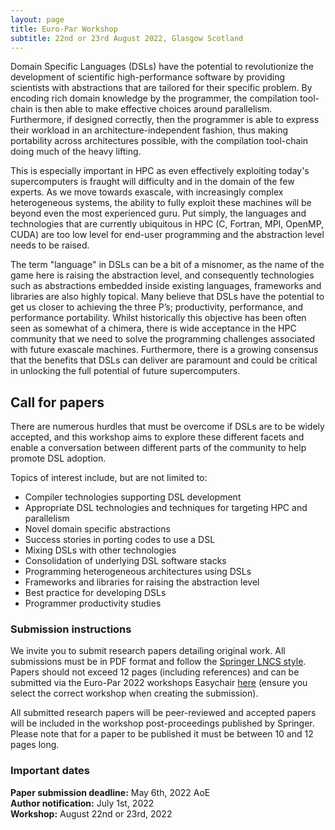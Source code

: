 ```yaml
---
layout: page
title: Euro-Par Workshop
subtitle: 22nd or 23rd August 2022, Glasgow Scotland
---
```


Domain Specific Languages (DSLs) have the potential to revolutionize the development of scientific high-performance software by providing scientists with abstractions that are tailored for their specific problem. By encoding rich domain knowledge by the programmer, the compilation tool-chain is then able to make effective choices around parallelism. Furthermore, if designed correctly, then the programmer is able to express their workload in an architecture-independent fashion, thus making portability across architectures possible, with the compilation tool-chain doing much of the heavy lifting.

This is especially important in HPC as even effectively exploiting today's supercomputers is fraught will difficulty and in the domain of the few experts. As we move towards exascale, with increasingly complex heterogeneous systems, the ability to fully exploit these machines will be beyond even the most experienced guru. Put simply, the languages and technologies that are currently ubiquitous in HPC (C, Fortran, MPI, OpenMP, CUDA) are too low level for end-user programming and the abstraction level needs to be raised. 

The term "language" in DSLs can be a bit of a misnomer, as the name of the game here is raising the abstraction level, and consequently technologies such as abstractions embedded inside existing languages, frameworks and libraries are also highly topical. Many believe that DSLs have the potential to get us closer to achieving the three P’s; productivity, performance, and performance portability. Whilst historically this objective has been often seen as somewhat of a chimera, there is wide acceptance in the HPC community that we need to solve the programming challenges associated with future exascale machines. Furthermore, there is a growing consensus that the benefits that DSLs can deliver are paramount and could be critical in unlocking the full potential of future supercomputers.

## Call for papers

There are numerous hurdles that must be overcome if DSLs are to be widely accepted, and this workshop aims to explore these different facets and enable a conversation between different parts of the community to help promote DSL adoption. 

Topics of interest include, but are not limited to:

- Compiler technologies supporting DSL development
- Appropriate DSL technologies and techniques for targeting HPC and parallelism
- Novel domain specific abstractions
- Success stories in porting codes to use a DSL
- Mixing DSLs with other technologies
- Consolidation of underlying DSL software stacks
- Programming heterogeneous architectures using DSLs
- Frameworks and libraries for raising the abstraction level
- Best practice for developing DSLs
- Programmer productivity studies  

### Submission instructions
We invite you to submit research papers detailing original work. All submissions must be in PDF format and follow the [Springer LNCS style](https://www.springer.com/gp/computer-science/lncs/conference-proceedings-guidelines). Papers should not exceed 12 pages (including references) and can be submitted via the Euro-Par 2022 workshops Easychair [here](https://easychair.org/conferences/?conf=europar2022) (ensure you select the correct workshop when creating the submission).

All submitted research papers will be peer-reviewed and accepted papers will be included in the workshop post-proceedings published by Springer. Please note that for a paper to be published it must be between 10 and 12 pages long.

### Important dates

**Paper submission deadline:** May 6th, 2022 AoE<br/>
**Author notification:** July 1st, 2022<br/>
**Workshop:** August 22nd or 23rd, 2022

